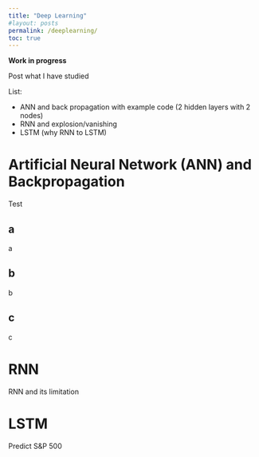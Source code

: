 ```yaml
---
title: "Deep Learning"
#layout: posts
permalink: /deeplearning/
toc: true
---
```


**Work in progress**

Post what I have studied

List:
* ANN and back propagation with example code (2 hidden layers with 2 nodes)
* RNN and explosion/vanishing
* LSTM (why RNN to LSTM)

# Artificial Neural Network (ANN) and Backpropagation
Test
## a
a
## b
b
## c
c

# RNN
RNN and its limitation

# LSTM
Predict S&P 500
